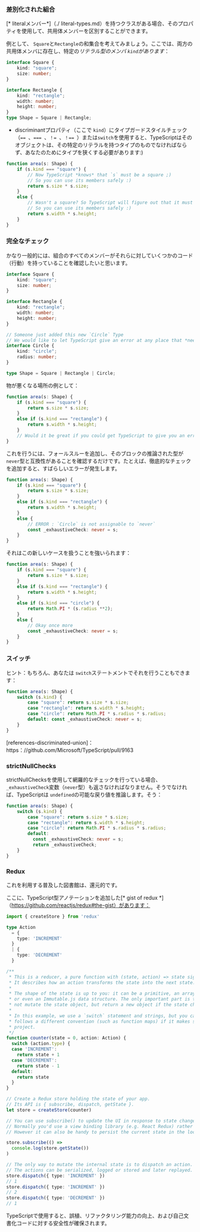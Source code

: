### 差別化された組合

[* literalメンバー*]（./ literal-types.md）を持つクラスがある場合、そのプロパティを使用して、共用体メンバーを区別することができます。

例として、 `Square`と`Rectangle`の和集合を考えてみましょう。ここでは、両方の共用体メンバに存在し、特定の*リテラル型のメンバ `kind`があります*：

```ts
interface Square {
    kind: "square";
    size: number;
}

interface Rectangle {
    kind: "rectangle";
    width: number;
    height: number;
}
type Shape = Square | Rectangle;
```

* discriminantプロパティ（ここで `kind`）にタイプガードスタイルチェック（`== `、`=== `、`！= `、`！== `）または`switch`を使用すると、TypeScriptはそのオブジェクトは、その特定のリテラルを持つタイプのものでなければならず、あなたのためにタイプを狭くする必要があります:)

```ts
function area(s: Shape) {
    if (s.kind === "square") {
        // Now TypeScript *knows* that `s` must be a square ;)
        // So you can use its members safely :)
        return s.size * s.size;
    }
    else {
        // Wasn't a square? So TypeScript will figure out that it must be a Rectangle ;)
        // So you can use its members safely :)
        return s.width * s.height;
    }
}
```

### 完全なチェック
かなり一般的には、組合のすべてのメンバーがそれらに対していくつかのコード（行動）を持っていることを確認したいと思います。

```ts
interface Square {
    kind: "square";
    size: number;
}

interface Rectangle {
    kind: "rectangle";
    width: number;
    height: number;
}

// Someone just added this new `Circle` Type
// We would like to let TypeScript give an error at any place that *needs* to cater for this
interface Circle {
    kind: "circle";
    radius: number;
}

type Shape = Square | Rectangle | Circle;
```

物が悪くなる場所の例として：

```ts
function area(s: Shape) {
    if (s.kind === "square") {
        return s.size * s.size;
    }
    else if (s.kind === "rectangle") {
        return s.width * s.height;
    }
    // Would it be great if you could get TypeScript to give you an error?
}
```

これを行うには、フォールスルーを追加し、そのブロックの推論された型が `never`型と互換性があることを確認するだけです。たとえば、徹底的なチェックを追加すると、すばらしいエラーが発生します。

```ts
function area(s: Shape) {
    if (s.kind === "square") {
        return s.size * s.size;
    }
    else if (s.kind === "rectangle") {
        return s.width * s.height;
    }
    else {
        // ERROR : `Circle` is not assignable to `never`
        const _exhaustiveCheck: never = s;
    }
}
```

それはこの新しいケースを扱うことを強いられます：

```ts
function area(s: Shape) {
    if (s.kind === "square") {
        return s.size * s.size;
    }
    else if (s.kind === "rectangle") {
        return s.width * s.height;
    }
    else if (s.kind === "circle") {
        return Math.PI * (s.radius **2);
    }
    else {
        // Okay once more
        const _exhaustiveCheck: never = s;
    }
}
```


### スイッチ
ヒント：もちろん、あなたは `switch`ステートメントでそれを行うこともできます：

```ts
function area(s: Shape) {
    switch (s.kind) {
        case "square": return s.size * s.size;
        case "rectangle": return s.width * s.height;
        case "circle": return Math.PI * s.radius * s.radius;
        default: const _exhaustiveCheck: never = s;
    }
}
```

[references-discriminated-union]：https：//github.com/Microsoft/TypeScript/pull/9163

### strictNullChecks

strictNullChecksを使用して網羅的なチェックを行っている場合、 `_exhaustiveCheck`変数（`never`型）も返さなければなりません。そうでなければ、TypeScriptは `undefined`の可能な戻り値を推論します。そう：

```ts
function area(s: Shape) {
    switch (s.kind) {
        case "square": return s.size * s.size;
        case "rectangle": return s.width * s.height;
        case "circle": return Math.PI * s.radius * s.radius;
        default:
          const _exhaustiveCheck: never = s;
          return _exhaustiveCheck;
    }
}
```

### Redux

これを利用する普及した図書館は、還元的です。

ここに、TypeScript型アノテーションを追加した[* gist of redux *]（https://github.com/reactjs/redux#the-gist）があります：

```ts
import { createStore } from 'redux'

type Action
  = {
    type: 'INCREMENT'
  }
  | {
    type: 'DECREMENT'
  }

/**
 * This is a reducer, a pure function with (state, action) => state signature.
 * It describes how an action transforms the state into the next state.
 *
 * The shape of the state is up to you: it can be a primitive, an array, an object,
 * or even an Immutable.js data structure. The only important part is that you should
 * not mutate the state object, but return a new object if the state changes.
 *
 * In this example, we use a `switch` statement and strings, but you can use a helper that
 * follows a different convention (such as function maps) if it makes sense for your
 * project.
 */
function counter(state = 0, action: Action) {
  switch (action.type) {
  case 'INCREMENT':
    return state + 1
  case 'DECREMENT':
    return state - 1
  default:
    return state
  }
}

// Create a Redux store holding the state of your app.
// Its API is { subscribe, dispatch, getState }.
let store = createStore(counter)

// You can use subscribe() to update the UI in response to state changes.
// Normally you'd use a view binding library (e.g. React Redux) rather than subscribe() directly.
// However it can also be handy to persist the current state in the localStorage.

store.subscribe(() =>
  console.log(store.getState())
)

// The only way to mutate the internal state is to dispatch an action.
// The actions can be serialized, logged or stored and later replayed.
store.dispatch({ type: 'INCREMENT' })
// 1
store.dispatch({ type: 'INCREMENT' })
// 2
store.dispatch({ type: 'DECREMENT' })
// 1
```

TypeScriptで使用すると、誤植、リファクタリング能力の向上、および自己文書化コードに対する安全性が確保されます。
